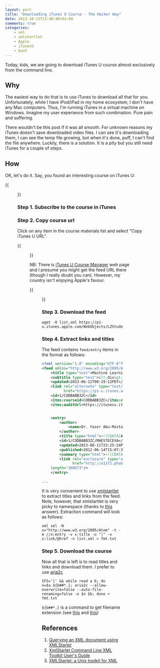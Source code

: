 ```yaml
---
layout: post
title: "Downloading iTunes U Course - The Hacker Way"
date: 2013-10-13T13:48:00+03:00
comments: true
categories:
    - xml
    - xmlstartlet
    - Apple
    - iTunesU
    - bash
---
```


Today, kids, we are going to download iTunes U course almost exclusively from
the command line.

<!-- more -->

## Why

The easiest way to do that is to use iTunes to download all that for you.
Unfortunately, while I have iPod/iPad in my home ecosystem, I don't have any
Mac computers. Thus, I'm running iTunes in a virtual machine on Windows.
Imagine my user experience from such combination. Pure pain and suffering.

There wouldn't be this post if it was all smooth. For unknown reasons my iTunes
doesn't save downloaded video files. I can see it's downloading them, I can
see the temp file growing, but when it's done, puff, I can't find the file
anywhere. Luckily, there is a solution. It is a pity but you still need iTunes
for a couple of steps.

## How

OK, let's do it. Say, you found an interesting course on iTunes U:

{{<figure src="/images/2013-10-13/ml.png">}}

### Step 1. Subscribe to the course in iTunes

### Step 2. Copy course url

Click on any item in the course materials list and
select "Copy iTunes U URL".

{{<figure src="/images/2013-10-13/copy-url.png">}}

NB: There is [iTunes U Course Manager](https://itunesu.itunes.apple.com/coursemanager/)
web page and I presume you might get the feed URL there (though I really doubt
you can). However, my country isn't enjoying Apple's favour.

{{<figure src="/images/2013-10-13/bad-country.png">}}

### Step 3. Download the feed

```
wget -O list.xml https://p1-u.itunes.apple.com/WebObjects/LZStudent.woa/ra/feed/CODBABB3ZC
```

### Step 4. Extract links and titles

The feed contains `feed/entry` items in the format as follows:

``` xml
<?xml version="1.0" encoding="UTF-8"?>
<feed xmlns="http://www.w3.org/2005/Atom" xmlns:itms="http://www.itunes.com/dtds/itunesu-1.0.dtd">
    <title type="text">Machine Learning</title>
    <subtitle type="text">&lt;div&gt;&lt;div&gt;&lt;strong&gt;A real Caltech course...</subtitle>
    <updated>2013-06-12T00:19:12PDT</updated>
    <link rel="alternate" type="text/html"
          href="https://p1-u.itunes.apple.com/WebObjects/LZStudent.woa/ra/courses/CODBABB3ZC"/>
    <id>1/CODBABB3ZC</id>
    <itms:courseid>CODBABB3ZC</itms:courseid>
    <itms:auditUrl>https://itunesu.itunes.apple.com/audit/CODBABB3ZC</itms:auditUrl>


    <entry>
        <author>
            <name>Dr. Yaser Abu-Mostafa</name>
        </author>
        <title type="html"><![CDATA[AC___Lecture 01 slides]]></title>
        <id>1/CODBABB3ZC/MAES7ECEVA</id>
        <updated>2013-06-11T23:25:24PDT</updated>
        <published>2012-06-14T15:07:36PDT</published>
        <summary type="html"><![CDATA[AC___Lecture 01 slides]]></summary>
        <link rel="enclosure" type="application/pdf"
              href="http://a1372.phobos.apple.com/us/r30/CobaltPublic/v4/35/56/6a/35566a02-1e0a-3db8-17e2-69be6445ba9b/208-5815754981465838988-ACsld01.pdf"
    length="300673"/>
    </entry>

...
```

It is very convenient to use [xmlstartlet](http://xmlstar.sourceforge.net/doc/UG/xmlstarlet-ug.html)
to extract titles and links from the feed. Note, however, that xmlstartlet is
very picky to namespace (thanks to [this](http://stackoverflow.com/questions/9025492/xmlstarlet-does-not-select-anything)
answer). Extraction command will look as follows:

```
xml sel -N x="http://www.w3.org/2005/Atom" -t -m //x:entry -v x:title -o "|" -v x:link/@href -n list.xml > fmt.txt
```

### Step 5. Download the course

Now all that is left is to read titles and links and
download them. I prefer to use [aria2c](http://aria2.sourceforge.net/)

```
IFS='|' && while read a b; do n=$a.${b##*.}; aria2c --allow-overwrite=false --auto-file-renaming=false -o $n $b; done < fmt.txt
```

`${b##*.}` is a command to get filename extension (see [this](http://stackoverflow.com/questions/965053/extract-filename-and-extension-in-bash)
and [this](http://www.gnu.org/software/bash/manual/html_node/Shell-Parameter-Expansion.html#Shell-Parameter-Expansion))

## References

1.  [Querying an XML document using XMLStarlet](http://alistairisrael.wordpress.com/2007/09/26/querying-an-xml-document-using-xmlstarlet/)
2.  [XmlStarlet Command Line XML Toolkit User's Guide](http://xmlstar.sourceforge.net/doc/UG/xmlstarlet-ug.html)
3.  [XMLStarlet: a Unix toolkit for XML](http://www.freesoftwaremagazine.com/articles/xml_starlet)
